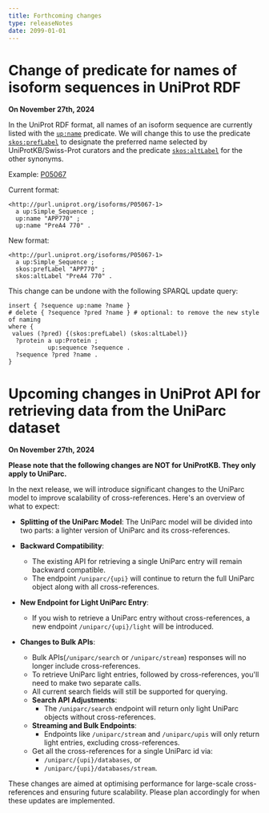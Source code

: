 ```yaml
---
title: Forthcoming changes
type: releaseNotes
date: 2099-01-01
---
```


# Change of predicate for names of isoform sequences in UniProt RDF

**On November 27th, 2024**

In the UniProt RDF format, all names of an isoform sequence are currently listed with the [`up:name`](http://purl.uniprot.org/core/name) predicate. We will change this to use the predicate [`skos:prefLabel`](http://www.w3.org/2004/02/skos/core#prefLabel) to designate the preferred name selected by UniProtKB/Swiss-Prot curators and the predicate [`skos:altLabel`](http://www.w3.org/2004/02/skos/core#altLabel) for the other synonyms.

Example: [P05067](https://rest.uniprot.org/uniprotkb/P05067.ttl)

Current format:

```turtle
<http://purl.uniprot.org/isoforms/P05067-1> 
  a up:Simple_Sequence ;
  up:name "APP770" ;
  up:name "PreA4 770" .
```

New format:

```turtle
<http://purl.uniprot.org/isoforms/P05067-1> 
  a up:Simple_Sequence ;
  skos:prefLabel "APP770" ;
  skos:altLabel "PreA4 770" .
```

This change can be undone with the following SPARQL update query:

```sparql
insert { ?sequence up:name ?name }
# delete { ?sequence ?pred ?name } # optional: to remove the new style of naming
where { 
 values (?pred) {(skos:prefLabel) (skos:altLabel)}
  ?protein a up:Protein ;
           up:sequence ?sequence .
  ?sequence ?pred ?name .
}
```
# Upcoming changes in UniProt API for retrieving data from the UniParc dataset
**On November 27th, 2024**

**Please note that the following changes are NOT for UniProtKB. They only apply to UniParc.**

In the next release, we will introduce significant changes to the UniParc model to improve scalability of cross-references. Here's an overview of what to expect:

- **Splitting of the UniParc Model**: The UniParc model will be divided into two parts: a lighter version of UniParc and its cross-references.

- **Backward Compatibility**:
    - The existing API for retrieving a single UniParc entry will remain backward compatible.
    - The endpoint `/uniparc/{upi}` will continue to return the full UniParc object along with all cross-references.

- **New Endpoint for Light UniParc Entry**:
    - If you wish to retrieve a UniParc entry without cross-references, a new endpoint `/uniparc/{upi}/light` will be introduced.

- **Changes to Bulk APIs**:
    - Bulk APIs(`/uniparc/search` or `/uniparc/stream`) responses will no longer include cross-references.
    - To retrieve UniParc light entries, followed by cross-references, you'll need to make two separate calls.
    - All current search fields will still be supported for querying.
    - **Search API Adjustments**:
        - The `/uniparc/search` endpoint will return only light UniParc objects without cross-references.
    - **Streaming and Bulk Endpoints**:
        - Endpoints like `/uniparc/stream` and `/uniparc/upis` will only return light entries, excluding cross-references.
    - Get all the cross-references for a single UniParc id via:
      - `/uniparc/{upi}/databases`, or
      - `/uniparc/{upi}/databases/stream`.

These changes are aimed at optimising performance for large-scale cross-references and ensuring future scalability. Please plan accordingly for when these updates are implemented.
